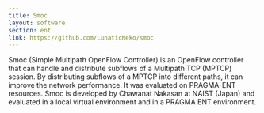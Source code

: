 ```yaml
---
title: Smoc
layout: software
section: ent
link: https://github.com/LunaticNeko/smoc
---
```


Smoc (Simple Multipath OpenFlow Controller) is an OpenFlow controller that can
handle and distribute subflows of a Multipath TCP (MPTCP) session. By
distributing subflows of a MPTCP into different paths, it can improve the
network performance. It was evaluated on PRAGMA-ENT resources. Smoc is
developed by Chawanat Nakasan at NAIST (Japan) and evaluated in a local
virtual environment and in a PRAGMA ENT environment.
